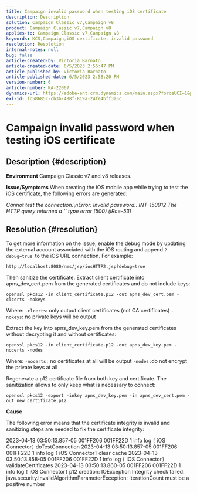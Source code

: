 ```yaml
---
title: Campaign invalid password when testing iOS certificate
description: Description
solution: Campaign Classic v7,Campaign v8
product: Campaign Classic v7,Campaign v8
applies-to: Campaign Classic v7,Campaign v8
keywords: KCS,Campaign,iOS certificate, invalid password
resolution: Resolution
internal-notes: null
bug: false
article-created-by: Victoria Barnato
article-created-date: 6/5/2023 2:56:47 PM
article-published-by: Victoria Barnato
article-published-date: 6/5/2023 2:58:20 PM
version-number: 6
article-number: KA-22067
dynamics-url: https://adobe-ent.crm.dynamics.com/main.aspx?forceUCI=1&pagetype=entityrecord&etn=knowledgearticle&id=52e1602b-b103-ee11-8f6e-6045bd006ce9
exl-id: fc58685c-cb3b-488f-819a-24fe4bff3a5c
---
```

# Campaign invalid password when testing iOS certificate

## Description {#description}

<b>Environment</b>
Campaign Classic v7 and v8 releases.


<b>Issue/Symptoms</b>
When creating the iOS mobile app while trying to test the iOS certificate, the following errors are generated:

*Cannot test the connection.\nError: Invalid password.. INT-150012 The HTTP query returned a '' type error (500) (iRc=-53)*


## Resolution {#resolution}


To get more information on the issue, enable the debug mode by updating the external account associated with the iOS routing and append `?debug=true `to the iOS URL connection. For example:

`http://localhost:8080/nms/jsp/iosHTTP2.jsp?debug=true`

Then sanitize the certificate. Extract client certificate into apns_dev_cert.pem from the generated certificates and do not include keys:

`openssl pkcs12 -in client_certificate.p12 -out apns_dev_cert.pem -clcerts -nokeys`

 Where:
`-clcerts`: only output client certificates (not CA certificates)
`-nokeys`: no private keys will be output

 Extract the key into apns_dev_key.pem from the generated certificates without decrypting it and without certificates:

`openssl pkcs12 -in client_certificate.p12 -out apns_dev_key.pem -nocerts -nodes`

 Where:
`-nocerts:` no certificates at all will be output
`-nodes:`do not encrypt the private keys at all

 Regenerate a p12 certificate file from both key and certificate. The sanitization allows to only keep what is necessary to connect: 

`openssl pkcs12 -export -inkey apns_dev_key.pem -in apns_dev_cert.pem -out new_certificate.p12`

<b>Cause</b>

The following error means that the certificate integrity is invalid and sanitizing steps are needed to fix the certificate integrity:

 2023-04-13 03:50:13.857-05 001FF206 001FF22D 1 info log `[` iOS Connector`]`  doTestConnection
 2023-04-13 03:50:13.857-05 001FF206 001FF22D 1 info log `[` iOS Connector`]`  clear cache
 2023-04-13 03:50:13.858-05 001FF206 001FF22D 1 info log `[` iOS Connector`]`  validateCertificates
 2023-04-13 03:50:13.860-05 001FF206 001FF22D 1 info log `[` iOS Connector`]`  p12 creation: IOException Integrity check failed: java.security.InvalidAlgorithmParameterException: IterationCount must be a positive number
